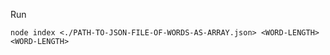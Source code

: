 Run

```shell
node index <./PATH-TO-JSON-FILE-OF-WORDS-AS-ARRAY.json> <WORD-LENGTH> <WORD-LENGTH>
```

